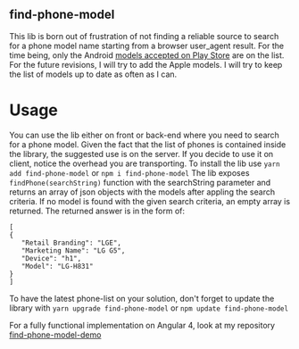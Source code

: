 find-phone-model
----------------

This lib is born out of frustration of not finding a reliable source to search for a phone model name starting from a browser user_agent result. For the time being, only the Android [models accepted on Play Store](https://support.google.com/googleplay/answer/1727131?hl=en-GB) are on the list.
For the future revisions, I will try to add the Apple models. I will try to keep the list of models up to date as often as I can.

Usage
=====

You can use the lib either on front or back-end where you need to search for a phone model. Given the fact that the list of phones is contained inside the library, the suggested use is on the server. If you decide to use it on client, notice the overhead you are transporting.
To install the lib use `yarn add find-phone-model` or `npm i find-phone-model`
The lib exposes `findPhone(searchString)` function with the searchString parameter and returns an array of json objects with the models after appling the search criteria. If no model is found with the given search criteria, an empty array is returned.
The returned answer is in the form of: 
 ```
 [
 {
    "Retail Branding": "LGE",
    "Marketing Name": "LG G5",
    "Device": "h1",
    "Model": "LG-H831"
 }
 ]
 ```

 To have the latest phone-list on your solution, don't forget to update the library with `yarn upgrade find-phone-model` or `npm update find-phone-model`

 For a fully functional implementation on Angular 4, look at my repository [find-phone-model-demo](https://github.com/bogdancar/find-phone-model-demo)